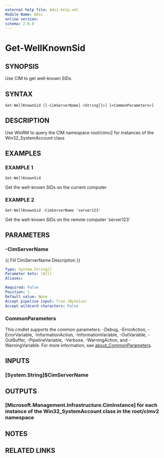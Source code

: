```yaml
---
external help file: Adsi-help.xml
Module Name: Adsi
online version:
schema: 2.0.0
---
```


# Get-WellKnownSid

## SYNOPSIS
Use CIM to get well-known SIDs

## SYNTAX

```
Get-WellKnownSid [[-CimServerName] <String[]>] [<CommonParameters>]
```

## DESCRIPTION
Use WinRM to query the CIM namespace root/cimv2 for instances of the Win32_SystemAccount class

## EXAMPLES

### EXAMPLE 1
```
Get-WellKnownSid
```

Get the well-known SIDs on the current computer

### EXAMPLE 2
```
Get-WellKnownSid -CimServerName 'server123'
```

Get the well-known SIDs on the remote computer 'server123'

## PARAMETERS

### -CimServerName
{{ Fill CimServerName Description }}

```yaml
Type: System.String[]
Parameter Sets: (All)
Aliases:

Required: False
Position: 1
Default value: None
Accept pipeline input: True (ByValue)
Accept wildcard characters: False
```

### CommonParameters
This cmdlet supports the common parameters: -Debug, -ErrorAction, -ErrorVariable, -InformationAction, -InformationVariable, -OutVariable, -OutBuffer, -PipelineVariable, -Verbose, -WarningAction, and -WarningVariable. For more information, see [about_CommonParameters](http://go.microsoft.com/fwlink/?LinkID=113216).

## INPUTS

### [System.String]$CimServerName
## OUTPUTS

### [Microsoft.Management.Infrastructure.CimInstance] for each instance of the Win32_SystemAccount class in the root/cimv2 namespace
## NOTES

## RELATED LINKS
